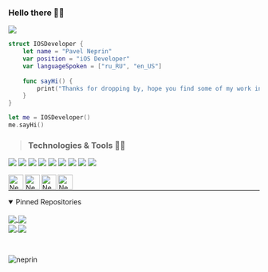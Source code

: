 ### Hello there 👨‍💻

<picture>
<source media="(prefers-color-scheme: dark)" srcset="https://readme-typing-svg.herokuapp.com?font=Open+Sans&size=18&pause=1000&color=FFFFFF&background=1DFF2600&width=435&height=30&lines=%F0%9F%94%AD+I%E2%80%99m+currently+working+on+something+cool;%F0%9F%8C%B1+I%E2%80%99m+currently+learning+SwiftUI;%F0%9F%93%8D++Love+for+science+and+innovation">
<img src="https://readme-typing-svg.herokuapp.com?font=Open+Sans&size=18&pause=1000&color=0d1117&background=1DFF2600&width=435&height=30&lines=%F0%9F%94%AD+I%E2%80%99m+currently+working+on+something+cool;%F0%9F%8C%B1+I%E2%80%99m+currently+learning+SwiftUI;%F0%9F%93%8D++Love+for+science+and+innovation">
</picture>

```swift
struct IOSDeveloper {
    let name = "Pavel Neprin"
    var position = "iOS Developer"
    var languageSpoken = ["ru_RU", "en_US"]
    
    func sayHi() {
        print("Thanks for dropping by, hope you find some of my work interesting")
    }
}

let me = IOSDeveloper()
me.sayHi()
```

> ### Technologies & Tools 🏴‍☠️

![](https://img.shields.io/badge/Code-Swift-informational?style=flat&logo=swift&logoColor=white) 
![](https://img.shields.io/badge/OS-Tails-informational?style=flat&logo=tails&logoColor=white) 
![](https://img.shields.io/badge/OS-Kali-informational?style=flat&logo=kali-linux&logoColor=white) 
![](https://img.shields.io/badge/HTB-informational?style=flat&logo=hackthebox&logoColor=white) 
![](https://img.shields.io/badge/IFTTT-informational?style=flat&logo=ifttt&logoColor=white) 
![](https://img.shields.io/badge/Markdown-informational?style=flat&logo=markdown&logoColor=white) 
![](https://img.shields.io/badge/Matrix-informational?style=flat&logo=matrix&logoColor=white) 
![](https://img.shields.io/badge/Monero-informational?style=flat&logo=monero&logoColor=white) 
![](https://img.shields.io/badge/Wireguard-informational?style=flat&logo=wireguard&logoColor=white) 

&nbsp;&nbsp;&nbsp;
<a href="https://t.me/neprinlive">
  <img align="left" alt="Neprin's Telegram" width="30px" src="https://ico.now.sh/telegram/4281BE" />
</a>
<a href="https://twitter.com/mrneprin">
  <img align="left" alt="Neprin's Twitter" width="30px" src="https://ico.now.sh/twitter/4281BE" />
</a>
<a href="mailto:durdtpr+git@protonmail.com">
  <img align="left" alt="Neprin's Mail" width="30px" src="https://ico.now.sh/protonmail/4281BE" />
</a>
<a href="https://matrix.to/#/@durdtpr:matrix.org">
  <img align="left" alt="Neprin's Matrix" width="30px" src="https://ico.now.sh/matrix/4281BE" />
</a>
&nbsp;&nbsp;&nbsp;

---

<details open>
<summary>Pinned Repositories</summary>
<br>

<a href="https://github.com/neprin/Aurora">
  <img align="center" src="https://github-readme-stats.vercel.app/api/pin/?username=neprin&repo=Aurora&theme=transparent" />
</a>
<a href="https://github.com/neprin/Norn">
  <img align="center" src="https://github-readme-stats.vercel.app/api/pin/?username=neprin&repo=Norn&theme=transparent" />
</a>
<br>
<a href="https://github.com/neprin/Rick-and-Morty">
  <img align="center" src="https://github-readme-stats.vercel.app/api/pin/?username=neprin&repo=Rick-and-Morty&theme=transparent" />
</a>
<a href="https://github.com/neprin/Notes">
  <img align="center" src="https://github-readme-stats.vercel.app/api/pin/?username=neprin&repo=Notes&theme=transparent" />
</a>

&nbsp;
<p align="left"> <img src="https://komarev.com/ghpvc/?username=neprin&label=Profile%20views&style=flat" alt="neprin" /> </p>
</details>
